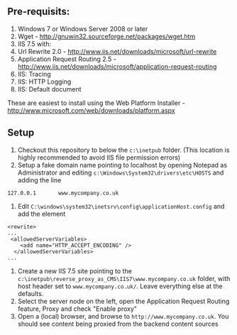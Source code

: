 ## Pre-requisits:

1.  Windows 7 or Windows Server 2008 or later
1.  Wget - http://gnuwin32.sourceforge.net/packages/wget.htm
1.  IIS 7.5 with:
  1. Url Rewrite 2.0 - http://www.iis.net/downloads/microsoft/url-rewrite
  1. Application Request Routing 2.5 - http://www.iis.net/downloads/microsoft/application-request-routing 
  1. IIS: Tracing  
  1. IIS: HTTP Logging
  1. IIS: Default document
  
These are easiest to install using the Web Platform Installer - http://www.microsoft.com/web/downloads/platform.aspx

## Setup

1.  Checkout this repository to below the `c:\inetpub` folder.  (This location is highly recommended to avoid IIS file permission errors)
1.  Setup a fake domain name pointing to localhost by opening Notepad as Administrator and editing `c:\Windows\System32\drivers\etc\HOSTS` and adding the line

```
127.0.0.1		www.mycompany.co.uk
```
1.  Edit `C:\windows\system32\inetsrv\config\applicationHost.config` and add the element

```
<rewrite>
...
 <allowedServerVariables>
    <add name="HTTP_ACCEPT_ENCODING" />
  </allowedServerVariables>
...

```
1.  Create a new IIS 7.5 site pointing to the `c:\inetpub\reverse_proxy_as_CMS\IIS7\www.mycompany.co.uk` folder, with host header set to `www.mycompany.co.uk/`.  Leave everything else at the defaults.
1.  Select the server node on the left, open the Application Request Routing feature, Proxy and check "Enable proxy"
1.  Open a (local) browser, and browse to `http://www.mycompany.co.uk`.  You should see content being proxied from the backend content sources
